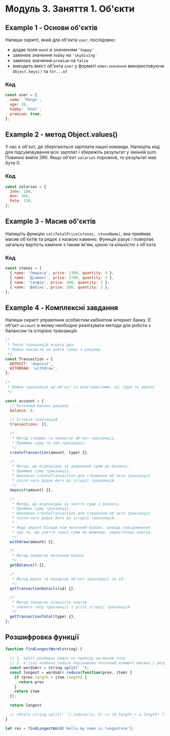 # Модуль 3. Заняття 1. Об'єкти

## Example 1 - Основи об'єктів

Напиши скрипт, який для об'єкта `user`, послідовно:

- додає поле `mood` зі значенням `'happy'`
- замінює значення `hobby` на `'skydiving'`
- замінює значення `premium` на `false`
- виводить вміст об'єкта `user` у форматі `ключ:значення` використовуючи
  `Object.keys()` та `for...of`

### Код

```js
const user = {
  name: 'Mango',
  age: 20,
  hobby: 'html',
  premium: true,
};
```

## Example 2 - метод Object.values()

У нас є об'єкт, де зберігаються зарплати нашої команди. Напишіть код для
підсумовування всіх зарплат і збережіть результат у змінній sum. Повинно
вийти 390. Якщо об'єкт `salaries` порожній, то результат має бути 0.

### Код

```js
const salaries = {
  John: 100,
  Ann: 160,
  Pete: 130,
};
```

## Example 3 - Масив об'єктів

Напишіть функцію `calcTotalPrice(stones, stoneName)`, яка приймає масив
об'єктів та рядок з назвою каменю. Функція рахує і повертає загальну вартість
каміння з таким ім'ям, ціною та кількістю з об'єкта

### Код

```js
const stones = [
  { name: 'Смарагд', price: 1300, quantity: 4 },
  { name: 'Діамант', price: 2700, quantity: 3 },
  { name: 'Сапфір', price: 400, quantity: 7 },
  { name: 'Щебінь', price: 200, quantity: 2 },
];
```

## Example 4 - Комплексні завдання

Напиши скрипт управління особистим кабінетом інтернет банку. Є об'єкт `account`
в якому необхідно реалізувати методи для роботи з балансом та історією
транзакцій.

```js
/*
 * Типів транзакцій всього два.
 * Можна покласти чи зняти гроші з рахунку.
 */
const Transaction = {
  DEPOSIT: 'deposit',
  WITHDRAW: 'withdraw',
};

/*
 * Кожна транзакція це об'єкт із властивостями: id, type та amount
 */

const account = {
  // Поточний баланс рахунку
  balance: 0,

  // Історія транзакцій
  transactions: [],

  /*
   * Метод створює та повертає об'єкт транзакції.
   * Приймає суму та тип транзакції.
   */
  createTransaction(amount, type) {},

  /*
   * Метод, що відповідає за додавання суми до балансу.
   * Приймає суму транзакції.
   * Викликає createTransaction для створення об'єкта транзакції
   * після чого додає його до історії транзакцій
   */
  deposit(amount) {},

  /*
   * Метод, що відповідає за зняття суми з балансу.
   * Приймає суму транзакції.
   * Викликає createTransaction для створення об'єкта транзакції
   * після чого додає його до історії транзакцій.
   *
   * Якщо amount більше ніж поточний баланс, виводь повідомлення
   * про те, що зняття такої суми не можливе, недостатньо коштів.
   */
  withdraw(amount) {},

  /*
   * Метод повертає поточний баланс
   */
  getBalance() {},

  /*
   * Метод шукає та повертає об'єкт транзакції по id
   */
  getTransactionDetails(id) {},

  /*
   * Метод повертає кількість коштів
   * певного типу транзакції з усієї історії транзакцій
   */
  getTransactionTotal(type) {},
};
```

## Розшифровка функції 
```js
function findLongestWord(string) {
  
  // 1. split розбиває рядок по пробілу на масив слів
  // 2. в тілі колбека reduce порівнюємо поточний елемент масива з результатом поверненим на попередній ітерації
  const wordsArr = string.split(' ');
  const longest = wordsArr.reduce(function(prev, item) {
    if (prev.length > item.length) {
      return prev
    }
    return item
  });

  return longest

  // return string.split(' ').reduce((a, b) => (b.length > a.length) ? b : a);
}

let res = findLongestWord('Hello my name is longestone');
```